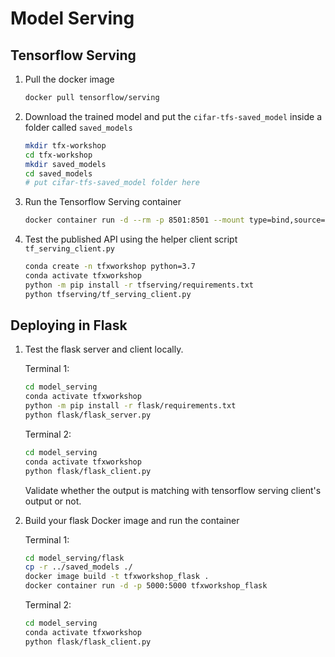 # Model Serving

## Tensorflow Serving

1. Pull the docker image
    ```bash
    docker pull tensorflow/serving
    ```

2. Download the trained model and put the `cifar-tfs-saved_model` inside a folder called `saved_models`
    ```bash
    mkdir tfx-workshop
    cd tfx-workshop
    mkdir saved_models
    cd saved_models
    # put cifar-tfs-saved_model folder here
    ```

3. Run the Tensorflow Serving container

    ```bash
    docker container run -d --rm -p 8501:8501 --mount type=bind,source=$(pwd)\saved_models,target=/models -e MODEL_NAME=cifar-tfs-saved_model tensorflow/serving
    ```

4. Test the published API using the helper client script `tf_serving_client.py`

    ```bash
    conda create -n tfxworkshop python=3.7
    conda activate tfxworkshop
    python -m pip install -r tfserving/requirements.txt
    python tfserving/tf_serving_client.py
    ```


## Deploying in Flask 

1. Test the flask server and client locally.

    Terminal 1:
    ```bash
    cd model_serving
    conda activate tfxworkshop
    python -m pip install -r flask/requirements.txt
    python flask/flask_server.py
    ```

    Terminal 2:
    ```bash
    cd model_serving
    conda activate tfxworkshop
    python flask/flask_client.py
    ```

    Validate whether the output is matching with tensorflow serving client's output or not.


2. Build your flask Docker image and run the container

    Terminal 1:
    ```bash
    cd model_serving/flask
    cp -r ../saved_models ./
    docker image build -t tfxworkshop_flask .
    docker container run -d -p 5000:5000 tfxworkshop_flask
    ```

    Terminal 2:
    ```bash
    cd model_serving
    conda activate tfxworkshop
    python flask/flask_client.py
    ```
